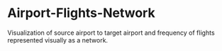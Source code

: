 # Airport-Flights-Network
Visualization of source airport to target airport and frequency of flights represented visually as a network. 
